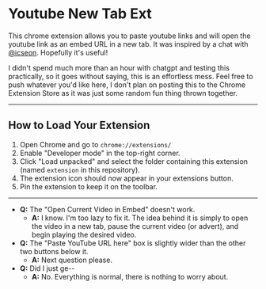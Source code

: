 # Youtube New Tab Ext

This chrome extension allows you to paste youtube links and will open the youtube link as an embed URL in a new tab. It was inspired by a chat with [@icseon](https://github.com/icseon). Hopefully it's useful!

I didn't spend much more than an hour with chatgpt and testing this practically, so it goes without saying, this is an effortless mess. Feel free to push whatever you'd like here, I don't plan on posting this to the Chrome Extension Store as it was just some random fun thing thrown together.

---

## How to Load Your Extension
1. Open Chrome and go to `chrome://extensions/`
1. Enable "Developer mode" in the top-right corner.
1. Click "Load unpacked" and select the folder containing this extension (named `extension` in this repository).
1. The extension icon should now appear in your extensions button.
1. Pin the extension to keep it on the toolbar.

---

- **Q:** The "Open Current Video in Embed" doesn't work.
  - **A:** I know. I'm too lazy to fix it. The idea behind it is simply to open the video in a new tab, pause the current video (or advert), and begin playing the desired video.
- **Q:** The "Paste YouTube URL here" box is slightly wider than the other two buttons below it.
  - **A:** Next question please.
- **Q:** Did I just ge--
  - **A:** No. Everything is normal, there is nothing to worry about.
